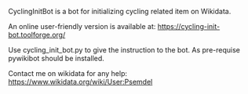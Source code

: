 CyclingInitBot is a bot for initializing cycling related item on Wikidata. 

An online user-friendly version is available at:
https://cycling-init-bot.toolforge.org/

Use cycling_init_bot.py  to give the instruction to the bot. 
As pre-requise pywikibot should be installed.

Contact me on wikidata for any help:
https://www.wikidata.org/wiki/User:Psemdel


